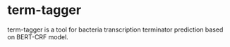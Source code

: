 # term-tagger

term-tagger is a tool for bacteria transcription terminator prediction based on BERT-CRF model.  


